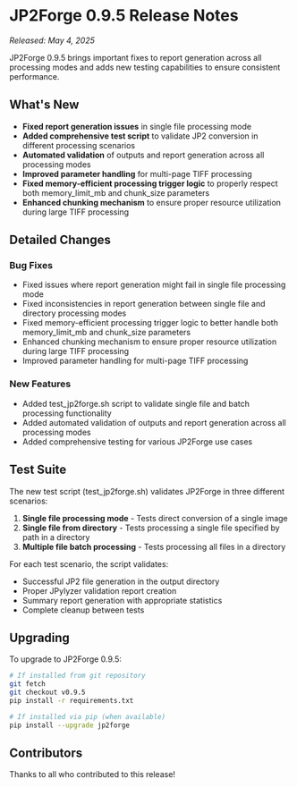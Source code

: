 # JP2Forge 0.9.5 Release Notes

*Released: May 4, 2025*

JP2Forge 0.9.5 brings important fixes to report generation across all processing modes and adds new testing capabilities to ensure consistent performance.

## What's New

- **Fixed report generation issues** in single file processing mode
- **Added comprehensive test script** to validate JP2 conversion in different processing scenarios
- **Automated validation** of outputs and report generation across all processing modes
- **Improved parameter handling** for multi-page TIFF processing
- **Fixed memory-efficient processing trigger logic** to properly respect both memory_limit_mb and chunk_size parameters
- **Enhanced chunking mechanism** to ensure proper resource utilization during large TIFF processing

## Detailed Changes

### Bug Fixes

- Fixed issues where report generation might fail in single file processing mode
- Fixed inconsistencies in report generation between single file and directory processing modes
- Fixed memory-efficient processing trigger logic to better handle both memory_limit_mb and chunk_size parameters
- Enhanced chunking mechanism to ensure proper resource utilization during large TIFF processing
- Improved parameter handling for multi-page TIFF processing

### New Features

- Added test_jp2forge.sh script to validate single file and batch processing functionality
- Added automated validation of outputs and report generation across all processing modes
- Added comprehensive testing for various JP2Forge use cases

## Test Suite

The new test script (test_jp2forge.sh) validates JP2Forge in three different scenarios:

1. **Single file processing mode** - Tests direct conversion of a single image
2. **Single file from directory** - Tests processing a single file specified by path in a directory
3. **Multiple file batch processing** - Tests processing all files in a directory

For each test scenario, the script validates:
- Successful JP2 file generation in the output directory
- Proper JPylyzer validation report creation
- Summary report generation with appropriate statistics
- Complete cleanup between tests

## Upgrading

To upgrade to JP2Forge 0.9.5:

```bash
# If installed from git repository
git fetch
git checkout v0.9.5
pip install -r requirements.txt

# If installed via pip (when available)
pip install --upgrade jp2forge
```

## Contributors

Thanks to all who contributed to this release!